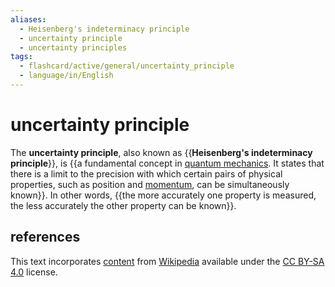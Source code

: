 ```yaml
---
aliases:
  - Heisenberg's indeterminacy principle
  - uncertainty principle
  - uncertainty principles
tags:
  - flashcard/active/general/uncertainty_principle
  - language/in/English
---
```


# uncertainty principle

The __uncertainty principle__, also known as {{__Heisenberg's indeterminacy principle__}}, is {{a fundamental concept in [quantum mechanics](quantum%20mechanics.md). It states that there is a limit to the precision with which certain pairs of physical properties, such as position and [momentum](momentum.md), can be simultaneously known}}. In other words, {{the more accurately one property is measured, the less accurately the other property can be known}}. <!--SR:!2024-08-23,15,290!2024-10-17,56,310!2024-10-04,43,290-->

## references

This text incorporates [content](https://en.wikipedia.org/wiki/uncertainty_principle) from [Wikipedia](Wikipedia.md) available under the [CC BY-SA 4.0](https://creativecommons.org/licenses/by-sa/4.0/) license.
